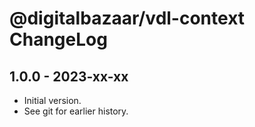 # @digitalbazaar/vdl-context ChangeLog

## 1.0.0 - 2023-xx-xx

- Initial version.
- See git for earlier history.
